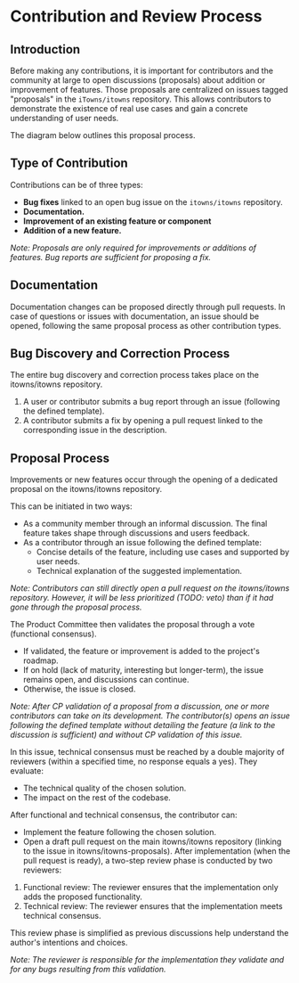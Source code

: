 # Contribution and Review Process

## Introduction
Before making any contributions, it is important for contributors and the
community at large to open discussions (proposals) about addition or improvement
of features.
Those proposals are centralized on issues tagged "proposals" in the
`iTowns/itowns` repository.
This allows contributors to demonstrate the existence of real use cases and gain
a concrete understanding of user needs.

The diagram below outlines this proposal process.

## Type of Contribution
Contributions can be of three types:
- **Bug fixes** linked to an open bug issue on the `itowns/itowns` repository.
- **Documentation.**
- **Improvement of an existing feature or component**
- **Addition of a new feature.**

*Note: Proposals are only required for improvements or additions of features.
Bug reports are sufficient for proposing a fix.*

## Documentation
Documentation changes can be proposed directly through pull requests. In case of
questions or issues with documentation, an issue should be opened, following the
same proposal process as other contribution types.

## Bug Discovery and Correction Process
The entire bug discovery and correction process takes place on the itowns/itowns
repository.
1. A user or contributor submits a bug report through an issue (following the
   defined template).
2. A contributor submits a fix by opening a pull request linked to the
   corresponding issue in the description.

## Proposal Process
Improvements or new features occur through the opening of a dedicated proposal
on the itowns/itowns repository.

This can be initiated in two ways:
- As a community member through an informal discussion. The final feature takes
  shape through discussions and users feedback.
- As a contributor through an issue following the defined template:
   - Concise details of the feature, including use cases and supported by user
     needs.
   - Technical explanation of the suggested implementation.

*Note: Contributors can still directly open a pull request on the itowns/itowns
repository. However, it will be less prioritized (TODO: veto) than if it had
gone through the proposal process.*

The Product Committee then validates the proposal through a vote (functional
consensus).
- If validated, the feature or improvement is added to the project's roadmap.
- If on hold (lack of maturity, interesting but longer-term), the issue remains
  open, and discussions can continue.
- Otherwise, the issue is closed.

*Note: After CP validation of a proposal from a discussion, one or more
contributors can take on its development. The contributor(s) opens an issue
following the defined template without detailing the feature (a link to the
discussion is sufficient) and without CP validation of this issue.*

In this issue, technical consensus must be reached by a double majority of
reviewers (within a specified time, no response equals a yes). They evaluate:
- The technical quality of the chosen solution.
- The impact on the rest of the codebase.

After functional and technical consensus, the contributor can:
- Implement the feature following the chosen solution.
- Open a draft pull request on the main itowns/itowns repository (linking to the
  issue in itowns/itowns-proposals).
After implementation (when the pull request is ready), a two-step review phase
is conducted by two reviewers:
1. Functional review: The reviewer ensures that the implementation only adds the
   proposed functionality.
2. Technical review: The reviewer ensures that the implementation meets
   technical consensus.

This review phase is simplified as previous discussions help understand the
author's intentions and choices.

*Note: The reviewer is responsible for the implementation they validate and for
any bugs resulting from this validation.*
